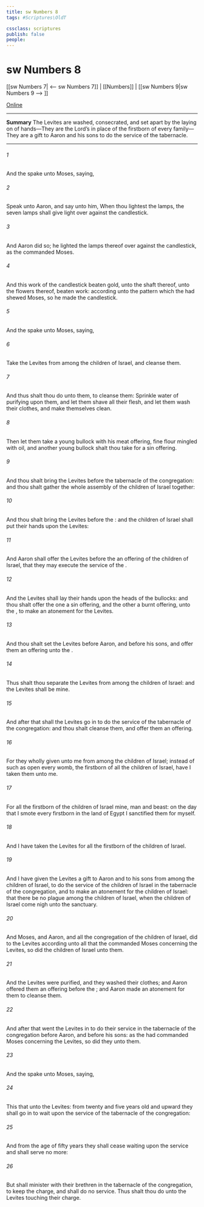 ```yaml
---
title: sw Numbers 8
tags: #Scriptures\OldT

cssclass: scriptures
publish: false
people:
---
```


# sw Numbers 8
[[sw Numbers 7| <-- sw Numbers 7]] | [[Numbers]] | [[sw Numbers 9|sw Numbers 9 --> ]]

[Online](https://churchofjesuschrist.org/study/scriptures/ot/num/8?lang=eng)

---
__Summary__
The Levites are washed, consecrated, and set apart by the laying on of hands—They are the Lord’s in place of the firstborn of every family—They are a gift to Aaron and his sons to do the service of the tabernacle.

---
###### 1 
And the  spake unto Moses, saying,

###### 2 
Speak unto Aaron, and say unto him, When thou lightest the lamps, the seven lamps shall give light over against the candlestick.

###### 3 
And Aaron did so; he lighted the lamps thereof over against the candlestick, as the  commanded Moses.

###### 4 
And this work of the candlestick  beaten gold, unto the shaft thereof, unto the flowers thereof,  beaten work: according unto the pattern which the  had shewed Moses, so he made the candlestick.

###### 5 
And the  spake unto Moses, saying,

###### 6 
Take the Levites from among the children of Israel, and cleanse them.

###### 7 
And thus shalt thou do unto them, to cleanse them: Sprinkle water of purifying upon them, and let them shave all their flesh, and let them wash their clothes, and  make themselves clean.

###### 8 
Then let them take a young bullock with his meat offering,  fine flour mingled with oil, and another young bullock shalt thou take for a sin offering.

###### 9 
And thou shalt bring the Levites before the tabernacle of the congregation: and thou shalt gather the whole assembly of the children of Israel together:

###### 10 
And thou shalt bring the Levites before the : and the children of Israel shall put their hands upon the Levites:

###### 11 
And Aaron shall offer the Levites before the   an offering of the children of Israel, that they may execute the service of the .

###### 12 
And the Levites shall lay their hands upon the heads of the bullocks: and thou shalt offer the one  a sin offering, and the other  a burnt offering, unto the , to make an atonement for the Levites.

###### 13 
And thou shalt set the Levites before Aaron, and before his sons, and offer them  an offering unto the .

###### 14 
Thus shalt thou separate the Levites from among the children of Israel: and the Levites shall be mine.

###### 15 
And after that shall the Levites go in to do the service of the tabernacle of the congregation: and thou shalt cleanse them, and offer them  an offering.

###### 16 
For they  wholly given unto me from among the children of Israel; instead of such as open every womb,  the firstborn of all the children of Israel, have I taken them unto me.

###### 17 
For all the firstborn of the children of Israel  mine,  man and beast: on the day that I smote every firstborn in the land of Egypt I sanctified them for myself.

###### 18 
And I have taken the Levites for all the firstborn of the children of Israel.

###### 19 
And I have given the Levites  a gift to Aaron and to his sons from among the children of Israel, to do the service of the children of Israel in the tabernacle of the congregation, and to make an atonement for the children of Israel: that there be no plague among the children of Israel, when the children of Israel come nigh unto the sanctuary.

###### 20 
And Moses, and Aaron, and all the congregation of the children of Israel, did to the Levites according unto all that the  commanded Moses concerning the Levites, so did the children of Israel unto them.

###### 21 
And the Levites were purified, and they washed their clothes; and Aaron offered them  an offering before the ; and Aaron made an atonement for them to cleanse them.

###### 22 
And after that went the Levites in to do their service in the tabernacle of the congregation before Aaron, and before his sons: as the  had commanded Moses concerning the Levites, so did they unto them.

###### 23 
And the  spake unto Moses, saying,

###### 24 
This  that  unto the Levites: from twenty and five years old and upward they shall go in to wait upon the service of the tabernacle of the congregation:

###### 25 
And from the age of fifty years they shall cease waiting upon the service  and shall serve no more:

###### 26 
But shall minister with their brethren in the tabernacle of the congregation, to keep the charge, and shall do no service. Thus shalt thou do unto the Levites touching their charge.


